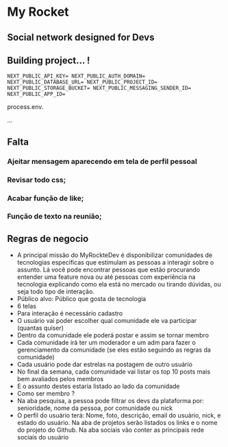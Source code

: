 # My Rocket
## Social network designed for Devs

## Building project... !

`NEXT_PUBLIC_API_KEY=
NEXT_PUBLIC_AUTH_DOMAIN=
NEXT_PUBLIC_DATABASE_URL=
NEXT_PUBLIC_PROJECT_ID=
NEXT_PUBLIC_STORAGE_BUCKET=
NEXT_PUBLIC_MESSAGING_SENDER_ID=
NEXT_PUBLIC_APP_ID=`

process.env. 

...
## Falta 

### Ajeitar mensagem aparecendo em tela de perfil pessoal
### Revisar todo css;
### Acabar função de like;
### Função de texto na reunião;

## Regras de negocio

- A principal missão do MyRockteDev é disponibilizar comunidades de tecnologias especificas que estimulam as pessoas a interagir sobre o assunto. Lá você pode encontrar pessoas que estão procurando entender uma feature nova ou até pessoas com experiência na tecnologia explicando como ela está no mercado ou tirando dúvidas, ou seja todo tipo de interação.
- Público alvo: Público que gosta de tecnologia
- 6 telas
- Para interação é necessário cadastro
- O usuário vai poder escolher qual comunidade ele va participar (quantas quiser)
- Dentro da comunidade ele poderá postar e assim se tornar membro
- Cada comunidade irá ter um moderador e um adm para fazer o gerenciamento da comunidade (se eles estão seguindo as regras da comunidade)
- Cada usuário pode dar estrelas na postagem de outro usuário
- No final da semana, cada comunidade vai listar os top 10 posts mais bem avaliados pelos membros
- E o assunto destes estaria listado ao lado da comunidade
- Como ser membro ?
- Na aba pesquisa, a pessoa pode filtrar os devs da plataforma por: senioridade, nome da pessoa, por comunidade ou nick
- O perfil do usuário terá: Nome, foto, descrição, email do usuário, nick, e estado do usuário. Na aba de projetos serão listados os links e o nome do projeto do Github. Na aba sociais vão conter as principais rede sociais do usuário
